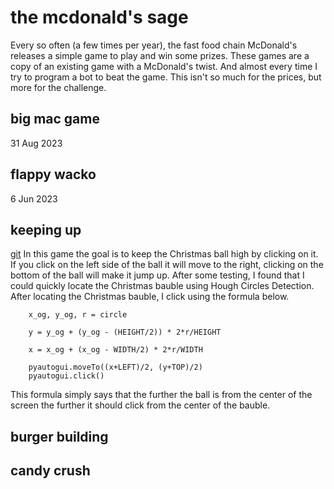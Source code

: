# the mcdonald's sage

Every so often (a few times per year), the fast food chain McDonald's releases a simple game to play and win some prizes. These games are a copy of an existing game with a McDonald's twist.
And almost every time I try to program a bot to beat the game. This isn't so much for the prices, but more for the challenge.

## big mac game
31 Aug 2023

## flappy wacko
6 Jun 2023

## keeping up
[git](https://github.com/Arno1235/McDo_KeepingUp)
In this game the goal is to keep the Christmas ball high by clicking on it. If you click on the left side of the ball it will move to the right, clicking on the bottom of the ball will make it jump up.
After some testing, I found that I could quickly locate the Christmas bauble using Hough Circles Detection. After locating the Christmas bauble, I click using the formula below.

```
    x_og, y_og, r = circle

    y = y_og + (y_og - (HEIGHT/2)) * 2*r/HEIGHT

    x = x_og + (x_og - WIDTH/2) * 2*r/WIDTH

    pyautogui.moveTo((x+LEFT)/2, (y+TOP)/2)
    pyautogui.click()
```

This formula simply says that the further the ball is from the center of the screen the further it should click from the center of the bauble.

## burger building

## candy crush


